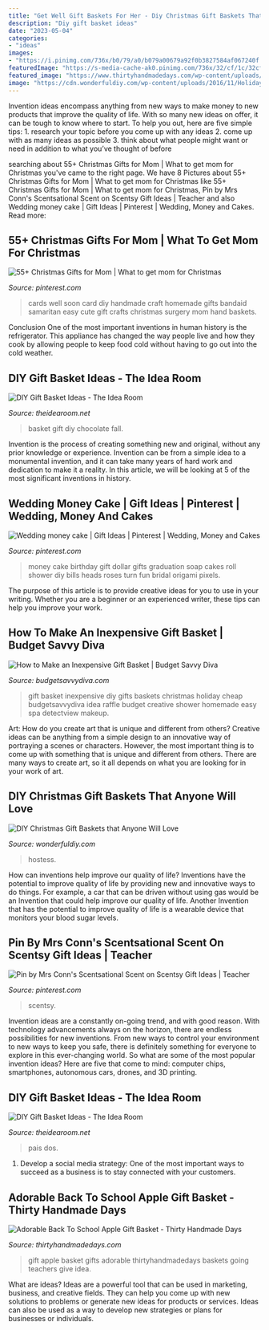 ```yaml
---
title: "Get Well Gift Baskets For Her - Diy Christmas Gift Baskets That Anyone Will Love"
description: "Diy gift basket ideas"
date: "2023-05-04"
categories:
- "ideas"
images:
- "https://i.pinimg.com/736x/b0/79/a0/b079a00679a92f0b3827584af067240f.jpg"
featuredImage: "https://s-media-cache-ak0.pinimg.com/736x/32/cf/1c/32cf1ca2faa3ed8c2e46cde6904fc976.jpg"
featured_image: "https://www.thirtyhandmadedays.com/wp-content/uploads/2016/08/APPLEBASKET_1.jpg"
image: "https://cdn.wonderfuldiy.com/wp-content/uploads/2016/11/Holiday-hostess-Christmas-basket.jpg"
---
```



Invention ideas encompass anything from new ways to make money to new products that improve the quality of life. With so many new ideas on offer, it can be tough to know where to start. To help you out, here are five simple tips: 1. research your topic before you come up with any ideas 2. come up with as many ideas as possible 3. think about what people might want or need in addition to what you’ve thought of before 
	

		
searching about 55+ Christmas Gifts for Mom | What to get mom for Christmas you've came to the right page. We have 8 Pictures about 55+ Christmas Gifts for Mom | What to get mom for Christmas like 55+ Christmas Gifts for Mom | What to get mom for Christmas, Pin by Mrs Conn&#039;s Scentsational Scent on Scentsy Gift Ideas | Teacher and also Wedding money cake | Gift Ideas | Pinterest | Wedding, Money and Cakes. Read more:
		
    
## 55+ Christmas Gifts For Mom | What To Get Mom For Christmas

<img loading=lazy src="https://i.pinimg.com/736x/67/95/d1/6795d1b236eff3918b0589f4e088f0d8--art-cards-cards-diy.jpg" onerror="this.onerror=null;this.src='https://tse4.mm.bing.net/th?id=OIP.viBWqCRRVCwxhmZWYX7XuQHaJ3&amp;pid=15.1';" alt="55+ Christmas Gifts for Mom | What to get mom for Christmas">

_Source: pinterest.com_

>cards well soon card diy handmade craft homemade gifts bandaid samaritan easy cute gift crafts christmas surgery mom hand baskets. 

	

Conclusion
One of the most important inventions in human history is the refrigerator. This appliance has changed the way people live and how they cook by allowing people to keep food cold without having to go out into the cold weather.

    
## DIY Gift Basket Ideas - The Idea Room

<img loading=lazy src="https://www.theidearoom.net/wp-content/uploads/2016/10/Hot-Chocolate-Basket-1.jpg" onerror="this.onerror=null;this.src='https://tse2.mm.bing.net/th?id=OIP.dQBuA9nWqn5i5bZGY0yjvgHaLH&amp;pid=15.1';" alt="DIY Gift Basket Ideas - The Idea Room">

_Source: theidearoom.net_

>basket gift diy chocolate fall. 

	

Invention is the process of creating something new and original, without any prior knowledge or experience. Invention can be from a simple idea to a monumental invention, and it can take many years of hard work and dedication to make it a reality. In this article, we will be looking at 5 of the most significant inventions in history.

    
## Wedding Money Cake | Gift Ideas | Pinterest | Wedding, Money And Cakes

<img loading=lazy src="https://s-media-cache-ak0.pinimg.com/736x/32/cf/1c/32cf1ca2faa3ed8c2e46cde6904fc976.jpg" onerror="this.onerror=null;this.src='https://tse3.mm.bing.net/th?id=OIP.lyTqiZWW6PpVZZKV7l68DAHaJ4&amp;pid=15.1';" alt="Wedding money cake | Gift Ideas | Pinterest | Wedding, Money and Cakes">

_Source: pinterest.com_

>money cake birthday gift dollar gifts graduation soap cakes roll shower diy bills heads roses turn fun bridal origami pixels. 

	

The purpose of this article is to provide creative ideas for you to use in your writing. Whether you are a beginner or an experienced writer, these tips can help you improve your work.

    
## How To Make An Inexpensive Gift Basket | Budget Savvy Diva

<img loading=lazy src="http://www.budgetsavvydiva.com/wp-content/uploads/2013/07/basket.jpg" onerror="this.onerror=null;this.src='https://tse3.mm.bing.net/th?id=OIP.VGBJe_tIfOSPYVwW8IWw5wHaLH&amp;pid=15.1';" alt="How to Make an Inexpensive Gift Basket | Budget Savvy Diva">

_Source: budgetsavvydiva.com_

>gift basket inexpensive diy gifts baskets christmas holiday cheap budgetsavvydiva idea raffle budget creative shower homemade easy spa detectview makeup. 

	

Art: How do you create art that is unique and different from others?
Creative ideas can be anything from a simple design to an innovative way of portraying a scenes or characters. However, the most important thing is to come up with something that is unique and different from others. There are many ways to create art, so it all depends on what you are looking for in your work of art.

    
## DIY Christmas Gift Baskets That Anyone Will Love

<img loading=lazy src="https://cdn.wonderfuldiy.com/wp-content/uploads/2016/11/Holiday-hostess-Christmas-basket.jpg" onerror="this.onerror=null;this.src='https://tse3.mm.bing.net/th?id=OIP.xvgHPXqNvda6CH939kPt6AHaLI&amp;pid=15.1';" alt="DIY Christmas Gift Baskets that Anyone Will Love">

_Source: wonderfuldiy.com_

>hostess. 

	

How can inventions help improve our quality of life?
Inventions have the potential to improve quality of life by providing new and innovative ways to do things. For example, a car that can be driven without using gas would be an Invention that could help improve our quality of life. Another Invention that has the potential to improve quality of life is a wearable device that monitors your blood sugar levels.

    
## Pin By Mrs Conn&#039;s Scentsational Scent On Scentsy Gift Ideas | Teacher

<img loading=lazy src="https://i.pinimg.com/736x/b0/79/a0/b079a00679a92f0b3827584af067240f.jpg" onerror="this.onerror=null;this.src='https://tse4.mm.bing.net/th?id=OIP.hV5VxU9inCih6nVSKsJ4pgHaHa&amp;pid=15.1';" alt="Pin by Mrs Conn&#039;s Scentsational Scent on Scentsy Gift Ideas | Teacher">

_Source: pinterest.com_

>scentsy. 

	

Invention ideas are a constantly on-going trend, and with good reason. With technology advancements always on the horizon, there are endless possibilities for new inventions. From new ways to control your environment to new ways to keep you safe, there is definitely something for everyone to explore in this ever-changing world. So what are some of the most popular invention ideas? Here are five that come to mind: computer chips, smartphones, autonomous cars, drones, and 3D printing.

    
## DIY Gift Basket Ideas - The Idea Room

<img loading=lazy src="http://www.theidearoom.net/wp-content/uploads/2016/10/Ice-Cream-Teacher-Appreciation-Gift.jpg" onerror="this.onerror=null;this.src='https://tse2.mm.bing.net/th?id=OIP.IG6huVxrFjLLcrbQIZvUbQHaLH&amp;pid=15.1';" alt="DIY Gift Basket Ideas - The Idea Room">

_Source: theidearoom.net_

>pais dos. 

	

1. Develop a social media strategy: One of the most important ways to succeed as a business is to stay connected with your customers.

    
## Adorable Back To School Apple Gift Basket - Thirty Handmade Days

<img loading=lazy src="https://www.thirtyhandmadedays.com/wp-content/uploads/2016/08/APPLEBASKET_1.jpg" onerror="this.onerror=null;this.src='https://tse3.mm.bing.net/th?id=OIP.5yTNoa7JEP-7dnN9EbvHjgHaLH&amp;pid=15.1';" alt="Adorable Back To School Apple Gift Basket - Thirty Handmade Days">

_Source: thirtyhandmadedays.com_

>gift apple basket gifts adorable thirtyhandmadedays baskets going teachers give idea. 

	

What are ideas?
Ideas are a powerful tool that can be used in marketing, business, and creative fields. They can help you come up with new solutions to problems or generate new ideas for products or services. Ideas can also be used as a way to develop new strategies or plans for businesses or individuals.

